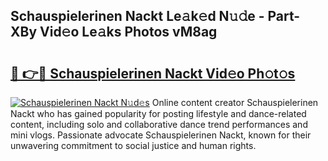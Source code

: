 ## Schauspielerinen Nackt Le𝚊k𝚎d N𝚞𝚍e - Part-XBy Vid𝚎o Le𝚊ks Photos vM8ag

# <h2><a href="http://fb8p4wr.evod.top/?m=Schauspielerinen+Nackt">🔗 👉🔴 Schauspielerinen Nackt Vid𝚎o Ph𝚘t𝚘s</a></h2>

[![Schauspielerinen Nackt N𝚞d𝚎s](https://i.imgur.com/8V9OHl7.gif)](http://fb8p4wr.evod.top/?m=Schauspielerinen+Nackt)
Online content creator Schauspielerinen Nackt who has gained popularity for posting lifestyle and dance-related content, including solo and collaborative dance trend performances and mini vlogs. Passionate advocate Schauspielerinen Nackt, known for their unwavering commitment to social justice and human rights. 

